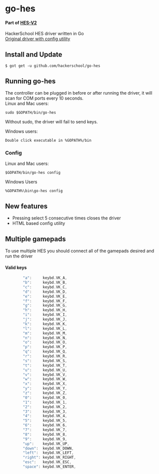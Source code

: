 # go-hes
#### Part of [HES-V2](https://github.com/HackerSchool/HES-V2)
HackerSchool HES driver written in Go  
[Original driver with config utility](https://github.com/HackerSchool/HES)

## Install and Update
```
$ got get -u github.com/hackerschool/go-hes
```

## Running go-hes
The controller can be plugged in before or after running the driver, it will scan for COM ports every 10 seconds.  
Linux and Mac users:
```
sudo $GOPATH/bin/go-hes
```
Without sudo, the driver will fail to send keys.

Windows users:
```
Double click executable in %GOPATH%/bin
```
### Config
Linux and Mac users:
```
$GOPATH/bin/go-hes config
```
Windows Users
```
%GOPATH%\bin\go-hes config
```
## New features
- Pressing select 5 consecutive times closes the driver 
- HTML based config utility
 
## Multiple gamepads
To use multiple HES you should connect all of the gamepads desired and run the driver

#### Valid keys
```go
		"a":     keybd.VK_A,
		"b":     keybd.VK_B,
		"c":     keybd.VK_C,
		"d":     keybd.VK_D,
		"e":     keybd.VK_E,
		"f":     keybd.VK_F,
		"g":     keybd.VK_G,
		"h":     keybd.VK_H,
		"i":     keybd.VK_I,
		"j":     keybd.VK_J,
		"k":     keybd.VK_K,
		"l":     keybd.VK_L,
		"m":     keybd.VK_M,
		"n":     keybd.VK_N,
		"o":     keybd.VK_O,
		"p":     keybd.VK_P,
		"q":     keybd.VK_Q,
		"r":     keybd.VK_R,
		"s":     keybd.VK_S,
		"t":     keybd.VK_T,
		"u":     keybd.VK_U,
		"v":     keybd.VK_V,
		"w":     keybd.VK_W,
		"x":     keybd.VK_X,
		"y":     keybd.VK_Y,
		"z":     keybd.VK_Z,
		"0":     keybd.VK_0,
		"1":     keybd.VK_1,
		"2":     keybd.VK_2,
		"3":     keybd.VK_3,
		"4":     keybd.VK_4,
		"5":     keybd.VK_5,
		"6":     keybd.VK_6,
		"7":     keybd.VK_7,
		"8":     keybd.VK_8,
		"9":     keybd.VK_9,
		"up":    keybd.VK_UP,
		"down":  keybd.VK_DOWN,
		"left":  keybd.VK_LEFT,
		"right": keybd.VK_RIGHT,
		"esc":   keybd.VK_ESC,
		"space": keybd.VK_ENTER,
```
